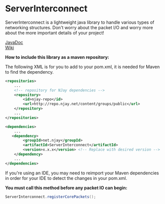 ServerInterconnect
==================
ServerInterconnect is a lightweight java library to handle various types of networking structures. Don't worry about the packet I/O and worry more about the more important details of your project!

[JavaDoc](http://docs.njay.net/serverinterconnect/)<br>
[Wiki](https://github.com/gcflames5/ServerInterconnect/wiki)


**How to include this library as a maven repository:**

The following XML is for you to add to your pom.xml, it is needed for Maven to find the dependency.

```xml
<repositories>
    ...
    <!-- repository for NJay dependencies -->
    <repository>
        <id>njay-repo</id>
        <url>http://repo.njay.net/content/groups/public</url>
    </repository>
    ...
</repositories>
```
```xml
<dependencies>
    ...
   <dependency>
        <groupId>net.njay</groupId>
        <artifactId>ServerInterconnect</artifactId>
        <version>x.x.x</version> <!-- Replace with desired version -->
    </dependency>
    ...
</dependencies>
```
If you're using an IDE, you may need to reimport your Maven dependencies in order for your IDE to detect the changes in your pom.xml. 

**You must call this method before any packet IO can begin:**

```java
ServerInterconnect.registerCorePackets();
```
